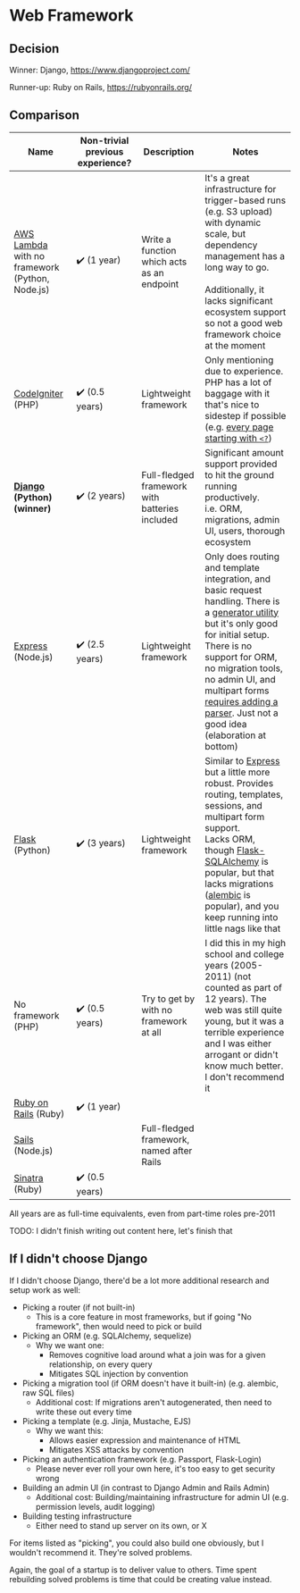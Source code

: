 # Web Framework
## Decision
Winner: Django, https://www.djangoproject.com/

Runner-up: Ruby on Rails, https://rubyonrails.org/

## Comparison
|                      Name                      | Non-trivial previous experience? |                  Description                   |                                                                                                                         Notes                                                                                                                          |
|------------------------------------------------|----------------------------------|------------------------------------------------|--------------------------------------------------------------------------------------------------------------------------------------------------------------------------------------------------------------------------------------------------------|
| [AWS Lambda][] with no framework (Python, Node.js) | ✔️ (1 year)                      | Write a function which acts as an endpoint     | It's a great infrastructure for trigger-based runs (e.g. S3 upload) with dynamic scale, but dependency management has a long way to go.<br/><br/>Additionally, it lacks significant ecosystem support so not a good web framework choice at the moment |
| [CodeIgniter][] (PHP)                              | ✔️ (0.5 years)                   | Lightweight framework                          | Only mentioning due to experience. PHP has a lot of baggage with it that's nice to sidestep if possible (e.g. [every page starting with `<?`](https://www.php.net/manual/en/language.basic-syntax.phptags.php))                                        |
| **[Django][] (Python) (winner)**                 | ✔️ (2 years)                     | Full-fledged framework with batteries included | Significant amount support provided to hit the ground running productively.<br/>i.e. ORM, migrations, admin UI, users, thorough ecosystem                                                                                                              |
| [Express][] (Node.js)                              | ✔️ (2.5 years)                   | Lightweight framework                          | Only does routing and template integration, and basic request handling. There is a [generator utility](https://expressjs.com/en/starter/generator.html) but it's only good for initial setup.<br/>There is no support for ORM, no migration tools, no admin UI, and multipart forms [requires adding a parser](https://expressjs.com/en/5x/api.html#req.properties). Just not a good idea (elaboration at bottom)                                                                 |
| [Flask][] (Python)                                 | ✔️ (3 years)                     | Lightweight framework                          | Similar to [Express][] but a little more robust. Provides routing, templates, sessions, and multipart form support.<br/>Lacks ORM, though [Flask-SQLAlchemy](https://flask-sqlalchemy.palletsprojects.com/) is popular, but that lacks migrations ([alembic](https://alembic.sqlalchemy.org/) is popular), and you keep running into little nags like that                                                                                                                 |
| No framework (PHP)                             | ✔️ (0.5 years)                   | Try to get by with no framework at all         | I did this in my high school and college years (2005-2011) (not counted as part of 12 years). The web was still quite young, but it was a terrible experience and I was either arrogant or didn't know much better. I don't recommend it               |
| [Ruby on Rails][] (Ruby)                                   | ✔️ (1 year)                      |                                                |                                                                                                                                                                                                                                                        |
| [Sails][] (Node.js)                                |                                  | Full-fledged framework, named after Rails      |                                                                                                                                                                                                                                                        |
| [Sinatra][] (Ruby)                                 | ✔️ (0.5 years)                   |                                                |                                                                                                                                                                                                                                                        |

[AWS Lambda]:https://aws.amazon.com/lambda/
[CodeIgniter]: https://codeigniter.com/
[Django]: https://www.djangoproject.com/
[Express]: https://expressjs.com/
[Flask]: https://flask.palletsprojects.com/
[Ruby on Rails]: https://rubyonrails.org/
[Sails]: https://sailsjs.com/
[Sinatra]: https://sinatrarb.com/

All years are as full-time equivalents, even from part-time roles pre-2011

TODO: I didn't finish writing out content here, let's finish that

<!-- I'm handwaving Flask to include Pyramid as well, but the switch between Flask <> Pyramid at a company was fuzzy -->

<!--
    DEV: There's no built-in way to do linebreaks in Markdown tables,
    so using <br/> (though could do full <table> for consistency),
    https://stackoverflow.com/a/41313478 + https://www.markdownguide.org/hacks/#line-breaks-within-table-cells
-->

## If I didn't choose Django
If I didn't choose Django, there'd be a lot more additional research and setup work as well:

- Picking a router (if not built-in)
    - This is a core feature in most frameworks, but if going "No framework", then would need to pick or build
- Picking an ORM (e.g. SQLAlchemy, sequelize)
    - Why we want one:
        - Removes cognitive load around what a join was for a given relationship, on every query
        - Mitigates SQL injection by convention
- Picking a migration tool (if ORM doesn't have it built-in) (e.g. alembic, raw SQL files)
    - Additional cost: If migrations aren't autogenerated, then need to write these out every time
- Picking a template (e.g. Jinja, Mustache, EJS)
    - Why we want this:
        - Allows easier expression and maintenance of HTML
        - Mitigates XSS attacks by convention
- Picking an authentication framework (e.g. Passport, Flask-Login)
    - Please never ever roll your own here, it's too easy to get security wrong
- Building an admin UI (in contrast to Django Admin and Rails Admin)
    - Additional cost: Building/maintaining infrastructure for admin UI (e.g. permission levels, audit logging)
- Building testing infrastructure
    - Either need to stand up server on its own, or X

For items listed as "picking", you could also build one obviously, but I wouldn't recommend it. They're solved problems.

Again, the goal of a startup is to deliver value to others. Time spent rebuilding solved problems is time that could be creating value instead.
